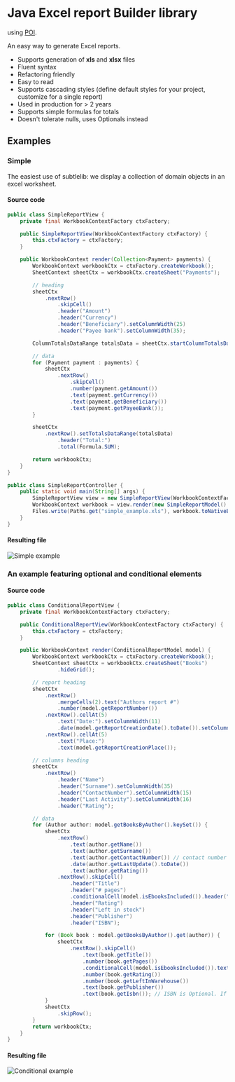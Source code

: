 Java Excel report Builder library
===
using [POI](poi.apache.org).

An easy way to generate Excel reports.
- Supports generation of **xls** and **xlsx** files
- Fluent syntax
- Refactoring friendly
- Easy to read
- Supports cascading styles (define default styles for your project, customize for a single report)
- Used in production for > 2 years
- Supports simple formulas for totals
- Doesn't tolerate nulls, uses Optionals instead

## Examples
### Simple
The easiest use of subtlelib: we display a collection of domain objects in an excel worksheet.

#### Source code

```java
public class SimpleReportView {
    private final WorkbookContextFactory ctxFactory;

    public SimpleReportView(WorkbookContextFactory ctxFactory) {
        this.ctxFactory = ctxFactory;
    }

    public WorkbookContext render(Collection<Payment> payments) {
        WorkbookContext workbookCtx = ctxFactory.createWorkbook();
        SheetContext sheetCtx = workbookCtx.createSheet("Payments");

        // heading
        sheetCtx
            .nextRow()
                .skipCell()
                .header("Amount")
                .header("Currency")
                .header("Beneficiary").setColumnWidth(25)
                .header("Payee bank").setColumnWidth(35);

        ColumnTotalsDataRange totalsData = sheetCtx.startColumnTotalsDataRangeFromNextRow();

        // data
        for (Payment payment : payments) {
            sheetCtx
                .nextRow()
                    .skipCell()
                    .number(payment.getAmount())
                    .text(payment.getCurrency())
                    .text(payment.getBeneficiary())
                    .text(payment.getPayeeBank());
        }

        sheetCtx
            .nextRow().setTotalsDataRange(totalsData)
                .header("Total:")
                .total(Formula.SUM);

        return workbookCtx;
    }
}

public class SimpleReportController {
    public static void main(String[] args) {
        SimpleReportView view = new SimpleReportView(WorkbookContextFactory.useXlsx());
        WorkbookContext workbook = view.render(new SimpleReportModel().getPayments());
        Files.write(Paths.get("simple_example.xls"), workbook.toNativeBytes());
    }
}
```
#### Resulting file    
![Simple example](https://github.com/subtlelib/poi/blob/master/examples/images/example1.png)

### An example featuring optional and conditional elements
#### Source code
```java
public class ConditionalReportView {
    private final WorkbookContextFactory ctxFactory;

    public ConditionalReportView(WorkbookContextFactory ctxFactory) {
        this.ctxFactory = ctxFactory;
    }

    public WorkbookContext render(ConditionalReportModel model) {
        WorkbookContext workbookCtx = ctxFactory.createWorkbook();
        SheetContext sheetCtx = workbookCtx.createSheet("Books")
                .hideGrid();

        // report heading
        sheetCtx
            .nextRow()
                .mergeCells(2).text("Authors report #")
                .number(model.getReportNumber())
            .nextRow().cellAt(5)
                .text("Date:").setColumnWidth(11)
                .date(model.getReportCreationDate().toDate()).setColumnWidth(11)
            .nextRow().cellAt(5)
                .text("Place:")
                .text(model.getReportCreationPlace());

        // columns heading
        sheetCtx
            .nextRow()
                .header("Name")
                .header("Surname").setColumnWidth(35)
                .header("ContactNumber").setColumnWidth(15)
                .header("Last Activity").setColumnWidth(16)
                .header("Rating");

        // data
        for (Author author: model.getBooksByAuthor().keySet()) {
            sheetCtx
                .nextRow()
                    .text(author.getName())
                    .text(author.getSurname())
                    .text(author.getContactNumber()) // contact number is Optional. If value is Absent, cell will be skipped
                    .date(author.getLastUpdate().toDate())
                    .text(author.getRating())
                .nextRow().skipCell()
                    .header("Title")
                    .header("# pages")
                    .conditionalCell(model.isEbooksIncluded()).header("Related E-book")
                    .header("Rating")
                    .header("Left in stock")
                    .header("Publisher")
                    .header("ISBN");

            for (Book book : model.getBooksByAuthor().get(author)) {
                sheetCtx
                    .nextRow().skipCell()
                        .text(book.getTitle())
                        .number(book.getPages())
                        .conditionalCell(model.isEbooksIncluded()).text(book.getEbookNumber())
                        .number(book.getRating())
                        .number(book.getLeftInWarehouse())
                        .text(book.getPublisher())
                        .text(book.getIsbn()); // ISBN is Optional. If value is Absent - cell will be skipped
            }
            sheetCtx
                .skipRow();
        }
        return workbookCtx;
    }
}
```
#### Resulting file

![Conditional example](https://github.com/subtlelib/poi/blob/master/examples/images/example2.PNG)
